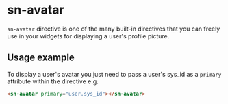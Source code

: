 # sn-avatar
`sn-avatar` directive is one of the many built-in directives that you can freely use in your widgets for displaying a user's profile picture.

## Usage example
To display a user's avatar you just need to pass a user's sys_id as a `primary` attribute within the directive
e.g.

```html
<sn-avatar primary="user.sys_id"></sn-avatar>

```

